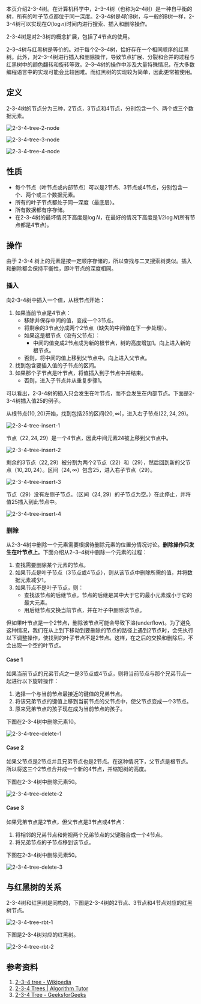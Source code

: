 本页介绍2-3-4树。在计算机科学中，2–3–4树（也称为2–4树）是一种自平衡的树，所有的叶子节点都位于同一深度。2-3-4树是4阶B树，与一般的B树一样，2-3-4树可以实现在$O(\log n)$时间内进行搜索、插入和删除操作。

2-3-4树是对2-3树的概念扩展，包括了4节点的使用。

2–3–4树与红黑树是等价的。对于每个2–3–4树，恰好存在一个相同顺序的红黑树。此外，对2–3–4树进行插入和删除操作，导致节点扩展、分裂和合并的过程与红黑树中的颜色翻转和旋转等效。2–3–4树的操作中涉及大量特殊情况，在大多数编程语言中的实现可能会比较困难。而红黑树的实现较为简单，因此更常被使用。

## 定义

2-3-4树的节点分为三种，2节点，3节点和4节点，分别包含一个、两个或三个数据元素。

![2-3-4-tree-2-node](images/2-3-4-tree-2-node.svg)

![2-3-4-tree-3-node](images/2-3-4-tree-3-node.svg)

![2-3-4-tree-4-node](images/2-3-4-tree-4-node.svg)

## 性质

- 每个节点（叶节点或内部节点）可以是2节点、3节点或4节点，分别包含一个、两个或三个数据元素。 
- 所有的叶子节点都处于同一深度（最底层）。
- 所有数据都有序存储。
- 在2-3-4树的最坏情况下高度是$\log N$，在最好的情况下高度是$1/2 \log N$(所有节点都是4节点)。

## 操作

由于 2-3-4 树上的元素是按一定顺序存储的，所以查找与二叉搜索树类似。插入和删除都会保持平衡性，即叶节点的深度相同。

### 插入

向2-3-4树中插入一个值，从根节点开始：

1. 如果当前节点是4节点：
   - 移除并保存中间的值，变成一个3节点。
   - 将剩余的3节点分成两个2节点（缺失的中间值在下一步处理）。
   - 如果这是根节点（没有父节点）：
     - 中间的值变成2节点成为新的根节点，树的高度增加1。向上进入新的根节点。
   - 否则，将中间的值上移到父节点中。向上进入父节点。
2. 找到包含要插入值的子节点的区间。
3. 如果那个子节点是叶节点，将值插入到子节点中并结束。
   - 否则，进入子节点并从重复步骤1。


可以看出，2-3-4树的插入只会发生在叶节点，而不会发生在内部节点。下面是2-3-4树插入值$25$的例子。

从根节点$(10,20)$开始，找到包括$25$的区间$(20,\infty)$，进入右子节点$(22,24,29)$。

![2-3-4-tree-insert-1](images/2-3-4-tree-insert-1.svg)

节点$（22, 24, 29）$是一个4节点，因此中间元素$24$被上移到父节点中。

![2-3-4-tree-insert-2](images/2-3-4-tree-insert-2.svg)

剩余的3节点$（22, 29）$被分割为两个2节点$（22）$和$（29）$，然后回到新的父节点$（10, 20, 24）$。区间$（24, \infty$）包含$25$，进入右子节点$（29）$。

![2-3-4-tree-insert-3](images/2-3-4-tree-insert-3.svg)

节点$（29）$没有左侧子节点。（区间$（24, 29）$的子节点为空。）在此停止，并将值$25$插入到此节点中。

![2-3-4-tree-insert-4](images/2-3-4-tree-insert-4.svg)

### 删除

从2-3-4树中删除一个元素需要根据待删除元素的位置分情况讨论。**删除操作只发生在叶节点上**。下面介绍从2–3–4树中删除一个元素的过程：

1. 查找需要删除某个元素的节点。
2. 如果节点是叶子节点（3节点或4节点），则从该节点中删除所需的值，并将数据元素减少1。
3. 如果节点不是叶子节点，则：
   - 查找该节点的后继节点。节点的后继是其中大于它的最小元素或小于它的最大元素。
   - 用后继节点交换当前节点，并在叶子中删除该节点。

但如果叶节点是一个2节点，删除该节点可能会导致下溢(underflow)。为了避免这种情况，我们在从上到下移动到要删除的节点的路径上遇到2节点时，会先执行以下调整操作，使找到的叶子节点不是2节点。这样，在之后的交换和删除后，不会出现一个空的叶节点。

#### Case 1

如果当前节点的兄弟节点之一是3节点或4节点，则将当前节点与那个兄弟节点一起进行以下旋转操作：

1. 选择一个与当前节点最接近的键值的兄弟节点。
2. 将该兄弟节点的键值上移到当前节点的父节点中，使父节点变成一个3节点。
3. 原来兄弟节点的孩子现在成为当前节点的孩子。

下图在2-3-4树中删除元素$10$。

![2-3-4-tree-delete-1](images/2-3-4-tree-delete-1.svg)

#### Case 2

如果父节点是2节点并且兄弟节点也是2节点。在这种情况下，父节点是根节点。所以将这三个2节点合并成一个新的4节点，并缩短树的高度。

下图在2-3-4树中删除元素$50$。

![2-3-4-tree-delete-2](images/2-3-4-tree-delete-2.svg)

#### Case 3

如果兄弟节点是2节点，但父节点是3节点或4节点：

1. 将相邻的兄弟节点和俯视两个兄弟节点的父键融合成一个4节点。
2. 将兄弟节点的子节点移到该节点。

下图在2-3-4树中删除元素$50$。

![2-3-4-tree-delete-3](images/2-3-4-tree-delete-3.svg)

## 与红黑树的关系

2-3-4树和红黑树是同构的，下图是2-3-4树的2节点、3节点和4节点对应的红黑树节点。

![2-3-4-tree-rbt-1](images/2-3-4-tree-rbt-1.svg)

下图是2-3-4树对应的红黑树。

![2-3-4-tree-rbt-2](images/2-3-4-tree-rbt-2.svg)

## 参考资料

1. [2–3–4 tree - Wikipedia](https://en.wikipedia.org/wiki/2–3–4_tree)
1. [2-3-4 Trees | Algorithm Tutor](https://algorithmtutor.com/Data-Structures/Tree/2-3-4-Trees/)
1. [2-3-4 Tree - GeeksforGeeks](https://www.geeksforgeeks.org/2-3-4-tree/)

